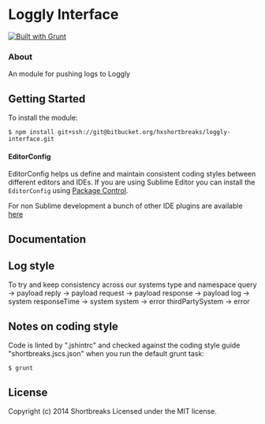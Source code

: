 # Loggly Interface

[![Built with Grunt](https://cdn.gruntjs.com/builtwith.png)](http://gruntjs.com/)

### About

An module for pushing logs to Loggly

## Getting Started

To install the module:
```
$ npm install git+ssh://git@bitbucket.org/hxshortbreaks/loggly-interface.git
```

#### EditorConfig

EditorConfig helps us define and maintain consistent coding styles between different editors and IDEs.  If you are using Sublime Editor you can install the `EditorConfig` using [Package Control](https://sublime.wbond.net).

For non Sublime development a bunch of other IDE plugins are available [here](http://editorconfig.org/#download)

## Documentation

## Log style
To try and keep consistency across our systems
type and namespace
query    -> payload
reply    -> payload
request  -> payload
response -> payload
log      -> system
responseTime -> system
system   -> error
thirdPartySystem -> error

## Notes on coding style

Code is linted by ".jshintrc" and checked against the coding style guide "shortbreaks.jscs.json" when you run the default grunt task:
```
$ grunt
```

## License
Copyright (c) 2014 Shortbreaks
Licensed under the MIT license.